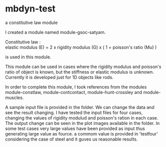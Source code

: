 # mbdyn-test
a constitutive law module


I created a module named module-gsoc-satyam. 

Constitutive law  :   
elastic modulus (E) = 2 x rigidity modulus (G) x ( 1 + poisson's ratio (Mu) )

is used in this module.

This module can be used in cases where the rigidity modulus and poisson's ratio of object is known, but the stiffness or elastic modulus is unknown.
Currently it is developed just for 1D objects like rods.

In order to complete this module, I took references from the modules module-constlaw, module-contcontact, module-hunt-crossley and module-muscles.

A sample input file is provided in the folder. We can change the data and see the result changing.
I have tested the input files for four cases, changing the values of rigidity modulud and poisson's ration in each case. The output change can be seen in the plot images available in the folder. In some test cases very large values have been provided as input thus generating large value as fource. a commom value is provided in 'testfour' considering the case of steel and it guves us reasonable results.



